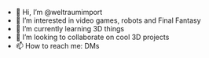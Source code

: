- 👋 Hi, I’m @weltraumimport
- 👀 I’m interested in video games, robots and Final Fantasy
- 🌱 I’m currently learning 3D things
- 💞️ I’m looking to collaborate on cool 3D projects
- 📫 How to reach me: DMs

<!---
weltraumimport/weltraumimport is a ✨ special ✨ repository because its `README.md` (this file) appears on your GitHub profile.
You can click the Preview link to take a look at your changes.
--->
